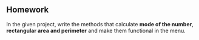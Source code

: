 
## Homework

In the given project, write the methods that calculate **mode of the number**, **rectangular area and perimeter** and make them functional in the menu.